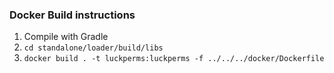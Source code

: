 ### Docker Build instructions

1. Compile with Gradle
2. `cd standalone/loader/build/libs`
3. `docker build . -t luckperms:luckperms -f ../../../docker/Dockerfile`
